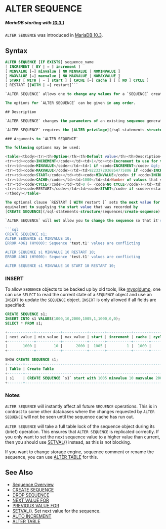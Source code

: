 # ALTER SEQUENCE

##### MariaDB starting with [10.3.1](/kb/en/mariadb-1031-release-notes/)

`ALTER SEQUENCE` was introduced in [MariaDB 10.3](/kb/en/what-is-mariadb-103/).

## Syntax

```sql
ALTER SEQUENCE [IF EXISTS] sequence_name
[ INCREMENT [ BY | = ] increment ]
[ MINVALUE [=] minvalue | NO MINVALUE | NOMINVALUE ]
[ MAXVALUE [=] maxvalue | NO MAXVALUE | NOMAXVALUE ]
[ START [ WITH | = ] start ] [ CACHE [=] cache ] [ [ NO ] CYCLE ]
[ RESTART [[WITH | =] restart]```

`ALTER SEQUENCE` allows one to change any values for a `SEQUENCE` created with [CREATE SEQUENCE](/sql-statements-structure/sequences/create-sequence).

The options for `ALTER SEQUENCE` can be given in any order.

## Description

`ALTER SEQUENCE` changes the parameters of an existing sequence generator. Any parameters not specifically set in the `ALTER SEQUENCE` command retain their prior settings.

`ALTER SEQUENCE` requires the [ALTER privilege](/sql-statements-structure/sql-statements/account-management-sql-commands/grant).

### Arguments to `ALTER SEQUENCE`

The following options may be used:

<table><tbody><tr><th>Option</th><th>Default value</th><th>Description</th></tr>
<tr><td><code>INCREMENT</code></td><td>1</td><td>Increment to use for values. May be negative.</td></tr>
<tr><td><code>MINVALUE</code></td><td>1 if <code>INCREMENT</code> &gt; 0 and -9223372036854775807 if <code>INCREMENT</code> &lt; 0</td><td>Minimum value for the sequence.</td></tr>
<tr><td><code>MAXVALUE</code></td><td>9223372036854775806 if <code>INCREMENT</code> &gt; 0 and -1 if <code>INCREMENT</code> &lt; 0</td><td>Max value for sequence.</td></tr>
<tr><td><code>START</code></td><td><code>MINVALUE</code> if <code>INCREMENT</code> &gt; 0 and <code>MAX_VALUE</code> if <code>INCREMENT</code>&lt; 0</td><td>First value that the sequence will generate.</td></tr>
<tr><td><code>CACHE</code></td><td>1000</td><td>Number of values that should be cached. 0 if no <code>CACHE</code>.  The underlying table will be updated first time a new sequence number is generated and each time the cache runs out.</td></tr>
<tr><td><code>CYCLE</code></td><td>0 (= <code>NO CYCLE</code>)</td><td>1 if the sequence should start again from <code>MINVALUE</code># after it has run out of values.</td></tr>
<tr><td><code>RESTART</code></td><td><code>START</code> if <code>restart</code> value not is given</td><td>&nbsp;If  <code>RESTART</code> option is used, <code>NEXT VALUE</code> will return the restart value.</td></tr>
</tbody></table>

The optional clause `RESTART [ WITH restart ]` sets the next value for the sequence. This is equivalent to calling the [SETVAL()](/sql-statements-structure/sequences/sequence-functions/setval) function with the `is_used` argument as 0. The specified value will be returned by the next call of nextval.  Using `RESTART` with no restart value is
equivalent to supplying the start value that was recorded by
[CREATE SEQUENCE](/sql-statements-structure/sequences/create-sequence) or last set by `ALTER SEQUENCE START WITH`.

`ALTER SEQUENCE` will not allow you to change the sequence so that it's inconsistent. For example:

```sql
CREATE SEQUENCE s1;
ALTER SEQUENCE s1 MINVALUE 10;
ERROR 4061 (HY000): Sequence 'test.t1' values are conflicting

ALTER SEQUENCE s1 MINVALUE 10 RESTART 10;
ERROR 4061 (HY000): Sequence 'test.t1' values are conflicting

ALTER SEQUENCE s1 MINVALUE 10 START 10 RESTART 10;
```

### INSERT

To allow `SEQUENCE` objects to be backed up by old tools, like [mysqldump](/clients-utilities/backup-restore-and-import-clients/mysqldump), one can use `SELECT` to read the current state of a `SEQUENCE` object and use an `INSERT` to update the `SEQUENCE` object.  `INSERT` is only allowed if all fields are specified:

```sql
CREATE SEQUENCE s1;
INSERT INTO s1 VALUES(1000,10,2000,1005,1,1000,0,0);
SELECT * FROM s1;

+------------+-----------+-----------+-------+-----------+-------+-------+-------+
| next_value | min_value | max_value | start | increment | cache | cycle | round |
+------------+-----------+-----------+-------+-----------+-------+-------+-------+
|       1000 |        10 |      2000 |  1005 |         1 |  1000 |     0 |     0 |
+------------+-----------+-----------+-------+-----------+-------+-------+-------+

SHOW CREATE SEQUENCE s1;
+-------+--------------------------------------------------------------------------------------------------------------+
| Table | Create Table                                                                                                 |
+-------+--------------------------------------------------------------------------------------------------------------+
| s1    | CREATE SEQUENCE `s1` start with 1005 minvalue 10 maxvalue 2000 increment by 1 cache 1000 nocycle ENGINE=Aria |
+-------+--------------------------------------------------------------------------------------------------------------+
```

### Notes

`ALTER SEQUENCE` will instantly affect all future `SEQUENCE` operations.  This is in contrast to some other databases where the changes requested by `ALTER SEQUENCE` will not be seen until the sequence cache has run out.

`ALTER SEQUENCE` will take a full table lock of the sequence object during
its (brief) operation. This ensures that `ALTER SEQUENCE` is replicated
correctly.  If you only want to set the next sequence value to a
higher value than current, then you should use [SETVAL()](/sql-statements-structure/sequences/sequence-functions/setval)
instead, as this is not blocking.

If you want to change storage engine, sequence comment or rename the sequence, you can use [ALTER TABLE](/sql-statements-structure/sql-statements/data-definition/alter/alter-table) for this.

## See Also

- [Sequence Overview](/sql-statements-structure/sequences/sequence-overview)
- [CREATE SEQUENCE](/sql-statements-structure/sequences/create-sequence)
- [DROP SEQUENCE](/sql-statements-structure/sequences/drop-sequence)
- [NEXT VALUE FOR](/sql-statements-structure/sequences/sequence-functions/next-value-for-sequence_name)
- [PREVIOUS VALUE FOR](/sql-statements-structure/sequences/sequence-functions/previous-value-for-sequence_name)
- [SETVAL()](/sql-statements-structure/sequences/sequence-functions/setval).  Set next value for the sequence.
- [AUTO INCREMENT](/columns-storage-engines-and-plugins/data-types/auto_increment)
- [ALTER TABLE](/sql-statements-structure/sql-statements/data-definition/alter/alter-table)